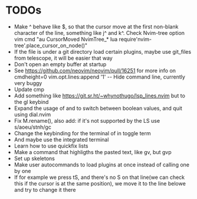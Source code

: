 # TODOs

- Make ^ behave like \$, so that the cursor move at the first non-blank
  character of the line, something like j^ and k^. Check Nvim-tree option
  vim cmd "au CursorMoved NvimTree\_\* lua
  require'nvim-tree'.place_cursor_on_node()"
- If the file is under a git directory load certain plugins, maybe use git_files
  from telescope, it will be easier that way
- Don't open an empty buffer at startup
- See https://github.com/neovim/neovim/pull/16251 for more info on cmdheight=0 vim.opt.lines:append '1' -- Hide command line, currently very buggy
- Update cmp
- Add something like https://git.sr.ht/~whynothugo/lsp_lines.nvim but to the gl keybind
- Expand the usage of <C-a> and <C-x> to switch between boolean values, and quit
  using dial.nvim
- Fix M.rename(), also add: if it's not supported by the LS use s/aoeu/stnh/gc
- Change the keybinding for the terminal of <C-t> in toggle term
- And maybe use the integrated terminal
- Learn how to use quickfix lists
- Make a command that highligths the pasted text, like gv, but gvp
- Set up skeletons
- Make user autocommands to load plugins at once instead of calling one by one
- If for example we press tS, and there's no S on that line(we can check this if
the cursor is at the same position), we move it to the line belowe and try to
change it there
